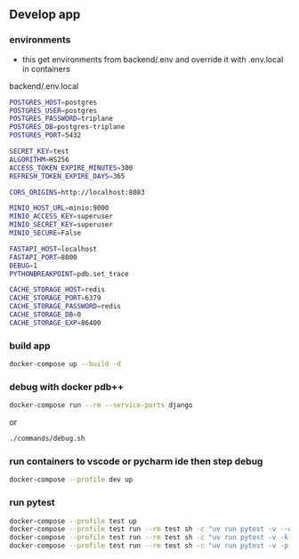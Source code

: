 ## Develop app

### environments
- this get environments from backend/.env and override it with .env.local in containers 

backend/.env.local

```bash
POSTGRES_HOST=postgres
POSTGRES_USER=postgres
POSTGRES_PASSWORD=triplane
POSTGRES_DB=postgres-triplane
POSTGRES_PORT=5432

SECRET_KEY=test
ALGORITHM=HS256
ACCESS_TOKEN_EXPIRE_MINUTES=300
REFRESH_TOKEN_EXPIRE_DAYS=365

CORS_ORIGINS=http://localhost:8083

MINIO_HOST_URL=minio:9000
MINIO_ACCESS_KEY=superuser
MINIO_SECRET_KEY=superuser
MINIO_SECURE=False

FASTAPI_HOST=localhost
FASTAPI_PORT=8000
DEBUG=1
PYTHONBREAKPOINT=pdb.set_trace

CACHE_STORAGE_HOST=redis
CACHE_STORAGE_PORT=6379
CACHE_STORAGE_PASSWORD=redis
CACHE_STORAGE_DB=0
CACHE_STORAGE_EXP=86400

```

### build app

```bash
docker-compose up --build -d
```

### debug with docker pdb++

```bash
docker-compose run --rm --service-ports django
```

or

```bash
./commands/debug.sh
```

### run containers to vscode or pycharm ide then step debug

```bash
docker-compose --profile dev up 
```

### run pytest

```bash
docker-compose --profile test up
docker-compose --profile test run --rm test sh -c "uv run pytest -v --disable-pytest-warnings"
docker-compose --profile test run --rm test sh -c "uv run pytest -v -k <test-name>"
docker-compose --profile test run --rm test sh -c "uv run pytest -v -p no:cov --disable-pytest-warnings"
```
